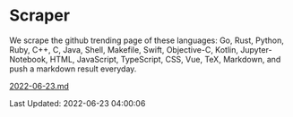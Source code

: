 # Scraper

We scrape the github trending page of these languages: Go, Rust, Python, Ruby, C++, C, Java, Shell, Makefile, Swift, Objective-C, Kotlin, Jupyter-Notebook, HTML, JavaScript, TypeScript, CSS, Vue, TeX, Markdown, and push a markdown result everyday.

[2022-06-23.md](https://github.com/yangwenmai/github-trending-backup/blob/master/2022-06-23.md)

Last Updated: 2022-06-23 04:00:06